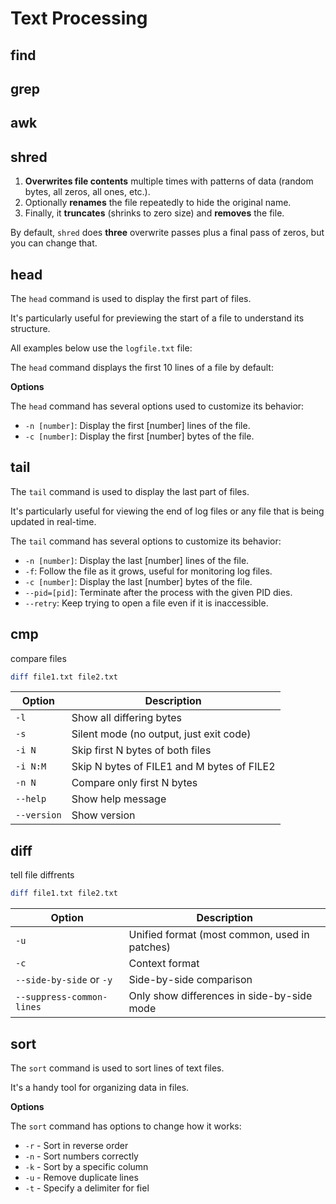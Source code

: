 # Text Processing

## find

## grep

## awk

## shred

1. **Overwrites file contents** multiple times with patterns of data (random bytes, all zeros, all ones, etc.).
2. Optionally **renames** the file repeatedly to hide the original name.
3. Finally, it **truncates** (shrinks to zero size) and **removes** the file.

By default, `shred` does **three** overwrite passes plus a final pass of zeros, but you can change that.

## head

The `head` command is used to display the first part of files.

It's particularly useful for previewing the start of a file to understand its structure.

All examples below use the `logfile.txt` file:

The `head` command displays the first 10 lines of a file by default:

**Options**

The `head` command has several options used to customize its behavior:

* `-n [number]`: Display the first \[number] lines of the file.
* `-c [number]`: Display the first \[number] bytes of the file.

## tail

The `tail` command is used to display the last part of files.

It's particularly useful for viewing the end of log files or any file that is being updated in real-time.

The `tail` command has several options to customize its behavior:

* `-n [number]`: Display the last \[number] lines of the file.
* `-f`: Follow the file as it grows, useful for monitoring log files.
* `-c [number]`: Display the last \[number] bytes of the file.
* `--pid=[pid]`: Terminate after the process with the given PID dies.
* `--retry`: Keep trying to open a file even if it is inaccessible.

## cmp

compare files

```bash
diff file1.txt file2.txt
```

| Option      | Description                                |
| ----------- | ------------------------------------------ |
| `-l`        | Show all differing bytes                   |
| `-s`        | Silent mode (no output, just exit code)    |
| `-i N`      | Skip first N bytes of both files           |
| `-i N:M`    | Skip N bytes of FILE1 and M bytes of FILE2 |
| `-n N`      | Compare only first N bytes                 |
| `--help`    | Show help message                          |
| `--version` | Show version                               |

## diff

tell file diffrents

```bash
diff file1.txt file2.txt
```

| Option                    | Description                                   |
| ------------------------- | --------------------------------------------- |
| `-u`                      | Unified format (most common, used in patches) |
| `-c`                      | Context format                                |
| `--side-by-side` or `-y`  | Side-by-side comparison                       |
| `--suppress-common-lines` | Only show differences in side-by-side mode    |

## sort

The `sort` command is used to sort lines of text files.

It's a handy tool for organizing data in files.

**Options**

The `sort` command has options to change how it works:

* `-r` - Sort in reverse order
* `-n` - Sort numbers correctly
* `-k` - Sort by a specific column
* `-u` - Remove duplicate lines
* `-t` - Specify a delimiter for fiel
